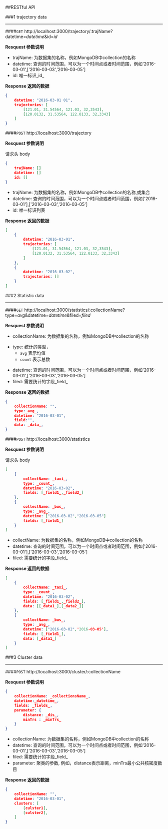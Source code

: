 ##RESTful API

###1 trajectory data

-----

####`GET` http://localhost:3000/trajectory/:trajName?datetime=_datetime_&id=_id_

**Resquest 参数说明**

+ trajName: 为数据集的名称，例如MongoDB中collection的名称
+ datetime: 查询的时间范围，可以为一个时间点或者时间范围，例如'2016-03-01',['2016-03-03','2016-03-05']
+ id: 唯一标识_id_

**Response 返回的数据**

```json
{
    datetime: "2016-03-01 01",
    trajectories: [
        [121.01, 31.54564, 121.03, 32,3543],
        [120.0132, 31.53564, 122.0133, 32,3343]
    ]
}
```

####`POST` http://localhost:3000/trajectory

**Resquest 参数说明**

请求头 body

```json
{
    trajName: []
    datetime: []
    id: []
}
```

+ trajName: 为数据集的名称，例如MongoDB中collection的名称,或集合
+ datetime: 查询的时间范围，可以为一个时间点或者时间范围，例如['2016-03-01'],['2016-03-03','2016-03-05']
+ id: 唯一标识列表

**Response 返回的数据**

```json
[
    {
        datetime: "2016-03-01",
        trajectories: [
            [121.01, 31.54564, 121.03, 32,3543],
            [120.0132, 31.53564, 122.0133, 32,3343]
        ]
    },
    {
        datetime: "2016-03-02",
        trajectories: []
    }
]
```

###2 Statistic data

----

####`GET` http://localhost:3000/statistics/:collectionName?type=_avg_&datetime=_datetime_&filed=_filed_


**Resquest 参数说明**

+ collectionName: 为数据集的名称，例如MongoDB中collection的名称
- type: 统计的类型，
    + `avg` 表示均值
    + `count` 表示总数
+ datetime: 查询的时间范围，可以为一个时间点或者时间范围，例如'2016-03-01',['2016-03-03','2016-03-05']
+ filed: 需要统计的字段_field_

**Response 返回的数据**

```json
{
    collectionName: "",
    type:_avg_,
    datetime: "2016-03-01",
    field:"",
    data: _data_,
}
```

####`POST` http://localhost:3000/statistics

**Resquest 参数说明**

请求头 body

```json
[
    {
        collectName: _taxi_,
        type: _count_,
        datetime: "2016-03-02",
        fields: [_field1_,_field2_]
    },
    {
        collectName: _bus_,
        type: _avg_,
        datetime: ["2016-03-02","2016-03-05"]
        fields: [_field1_]
    }
]
```
+ collectName: 为数据集的名称，例如MongoDB中collection的名称
+ datetime: 查询的时间范围，可以为一个时间点或者时间范围，例如['2016-03-01'],['2016-03-03','2016-03-05']
+ filed: 需要统计的字段_field_

**Response 返回的数据**

```json
[
    {
        collectName: _taxi_,
        type: _count_,
        datetime: "2016-03-02",
        fields: [_field1_,_field2_],
        data: [[_data1_],[_data2_]]
    },
    {
        collectName: _bus_,
        type: _avg_,
        datetime: ["2016-03-02",'2016-03-05'],
        fields: [_field1_],
        data: [_data1_]
    }
]
```

###3 Cluster data

---

####`POST` http://localhost:3000/cluster/:collectionName

**Resquest 参数说明**

```json
{
    collectionName: _collectionsName_,
    datetime:_datetime_,
    fields: _fields_,
    parameter: {
        distance: _dis_,
        minTrs : _minTrs_
    }
}
```

+ collectionName: 为数据集的名称，例如MongoDB中collection的名称
+ datetime: 查询的时间范围，可以为一个时间点或者时间范围，例如'2016-03-01',['2016-03-03','2016-03-05']
+ filed: 需要统计的字段_field_
+ parameter: 聚类的参数, 例如，distance表示距离，minTrs最小公共核密度数目

**Response 返回的数据**

```json
{
    collectionName: "",
    datetime: "2016-03-01",
    clusters: [
        [culster1],
        [culster2],
    ]
}
```


